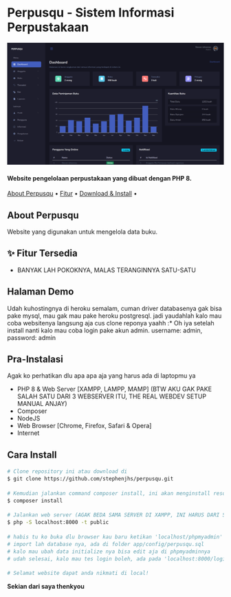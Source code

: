 <h1>Perpusqu - Sistem Informasi Perpustakaan</h1>

![sppie-preview](https://github.com/stephenjhs/perpusqu/blob/master/screenshot.png)

<h4>Website pengelolaan perpustakaan yang dibuat dengan PHP 8.
</h4>

<p>
  <a href="#tentang">About Perpusqu</a> •
  <a href="#fitur">Fitur</a> •
  <a href="#download">Download & Install</a> •
</p>

<h2 id="tentang">About Perpusqu</h2>

Website yang digunakan untuk mengelola data buku.

<h2 id="fitur">✨ Fitur Tersedia</h2>

- BANYAK LAH POKOKNYA, MALAS TERANGINNYA SATU-SATU

<h2 id="demo">Halaman Demo</h2>

Udah kuhostingnya di heroku semalam, cuman driver databasenya gak bisa pake mysql, mau gak mau pake heroku postgresql. jadi yaudahlah kalo mau coba websitenya langsung aja cus clone reponya yaahh :* Oh iya setelah install nanti kalo mau coba login pake akun admin. username: admin, password: admin

<h2 id="syarat">Pra-Instalasi</h2>

Agak ko perhatikan dlu apa apa aja yang harus ada di laptopmu ya

- PHP 8 & Web Server [XAMPP, LAMPP, MAMP] (BTW AKU GAK PAKE SALAH SATU DARI 3 WEBSERVER ITU, THE REAL WEBDEV SETUP MANUAL ANJAY)
- Composer
- NodeJS
- Web Browser [Chrome, Firefox, Safari & Opera]
- Internet

<h2 id="download">Cara Install</h2>

```bash
# Clone repository ini atau download di
$ git clone https://github.com/stephenjhs/perpusqu.git

# Kemudian jalankan command composer install, ini akan menginstall resources yang dibutuhkan
$ composer install

# Jalankan web server (AGAK BEDA SAMA SERVER DI XAMPP, INI HARUS DARI SINI DIA DI RUN SERVERNYA, KALO GAK ERROR DIA)
$ php -S localhost:8000 -t public

# habis tu ko buka dlu browser kau baru ketikan 'localhost/phpmyadmin'
# import lah database nya, ada di folder app/config/perpusqu.sql
# kalo mau ubah data initialize nya bisa edit aja di phpmyadminnya
# udah selesai, kalo mau tes login boleh, ada pada 'localhost:8000/login' <- itu route nya

# Selamat website dapat anda nikmati di local!
```

**<p>Sekian dari saya thenkyou</p>**